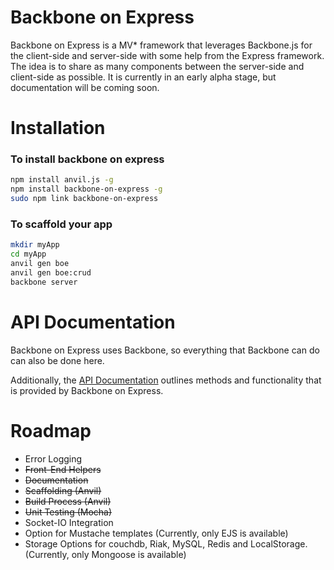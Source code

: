 # Backbone on Express

Backbone on Express is a MV* framework that leverages Backbone.js for the client-side and server-side with some help from the Express framework. The idea is to share as many components between the server-side and client-side as possible. It is currently in an early alpha stage, but documentation will be coming soon.

# Installation

### To install backbone on express

```bash
npm install anvil.js -g
npm install backbone-on-express -g
sudo npm link backbone-on-express
```

### To scaffold your app

```bash
mkdir myApp
cd myApp
anvil gen boe
anvil gen boe:crud
backbone server
```

# API Documentation
Backbone on Express uses Backbone, so everything that Backbone can do can also be done here.

Additionally, the [API Documentation](https://github.com/tysoncadenhead/backbone-on-express/wiki) outlines methods and functionality that is provided by Backbone on Express.

# Roadmap

* Error Logging
* ~~Front-End Helpers~~
* ~~Documentation~~
* ~~Scaffolding (Anvil)~~
* ~~Build Process (Anvil)~~
* ~~Unit Testing (Mocha)~~
* Socket-IO Integration
* Option for Mustache templates (Currently, only EJS is available)
* Storage Options for couchdb, Riak, MySQL, Redis and LocalStorage. (Currently, only Mongoose is available)
